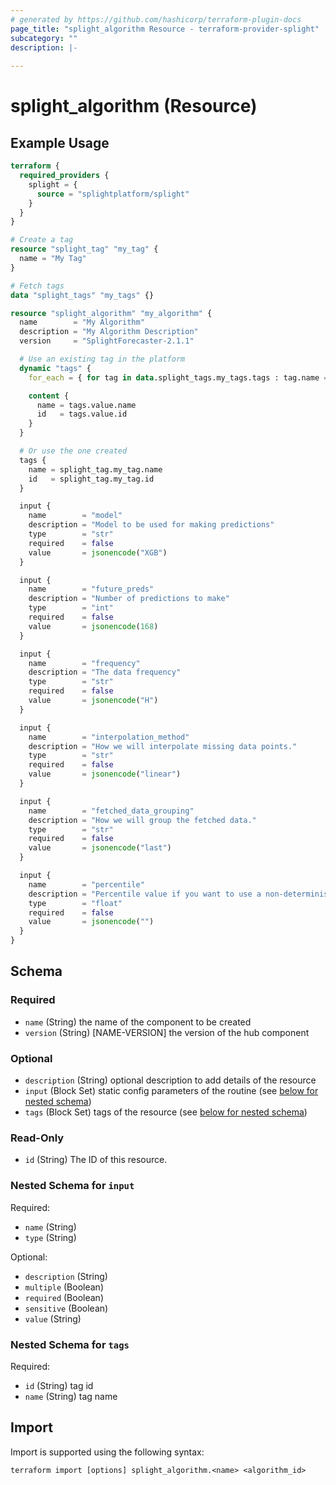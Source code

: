 ```yaml
---
# generated by https://github.com/hashicorp/terraform-plugin-docs
page_title: "splight_algorithm Resource - terraform-provider-splight"
subcategory: ""
description: |-
  
---
```


# splight_algorithm (Resource)



## Example Usage

```terraform
terraform {
  required_providers {
    splight = {
      source = "splightplatform/splight"
    }
  }
}

# Create a tag
resource "splight_tag" "my_tag" {
  name = "My Tag"
}

# Fetch tags
data "splight_tags" "my_tags" {}

resource "splight_algorithm" "my_algorithm" {
  name        = "My Algorithm"
  description = "My Algorithm Description"
  version     = "SplightForecaster-2.1.1"

  # Use an existing tag in the platform
  dynamic "tags" {
    for_each = { for tag in data.splight_tags.my_tags.tags : tag.name => tag if tag.name == "Existing Tag" }

    content {
      name = tags.value.name
      id   = tags.value.id
    }
  }

  # Or use the one created
  tags {
    name = splight_tag.my_tag.name
    id   = splight_tag.my_tag.id
  }

  input {
    name        = "model"
    description = "Model to be used for making predictions"
    type        = "str"
    required    = false
    value       = jsonencode("XGB")
  }

  input {
    name        = "future_preds"
    description = "Number of predictions to make"
    type        = "int"
    required    = false
    value       = jsonencode(168)
  }

  input {
    name        = "frequency"
    description = "The data frequency"
    type        = "str"
    required    = false
    value       = jsonencode("H")
  }

  input {
    name        = "interpolation_method"
    description = "How we will interpolate missing data points."
    type        = "str"
    required    = false
    value       = jsonencode("linear")
  }

  input {
    name        = "fetched_data_grouping"
    description = "How we will group the fetched data."
    type        = "str"
    required    = false
    value       = jsonencode("last")
  }

  input {
    name        = "percentile"
    description = "Percentile value if you want to use a non-deterministic model"
    type        = "float"
    required    = false
    value       = jsonencode("")
  }
}
```

<!-- schema generated by tfplugindocs -->
## Schema

### Required

- `name` (String) the name of the component to be created
- `version` (String) [NAME-VERSION] the version of the hub component

### Optional

- `description` (String) optional description to add details of the resource
- `input` (Block Set) static config parameters of the routine (see [below for nested schema](#nestedblock--input))
- `tags` (Block Set) tags of the resource (see [below for nested schema](#nestedblock--tags))

### Read-Only

- `id` (String) The ID of this resource.

<a id="nestedblock--input"></a>
### Nested Schema for `input`

Required:

- `name` (String)
- `type` (String)

Optional:

- `description` (String)
- `multiple` (Boolean)
- `required` (Boolean)
- `sensitive` (Boolean)
- `value` (String)


<a id="nestedblock--tags"></a>
### Nested Schema for `tags`

Required:

- `id` (String) tag id
- `name` (String) tag name

## Import

Import is supported using the following syntax:

```shell
terraform import [options] splight_algorithm.<name> <algorithm_id>
```
